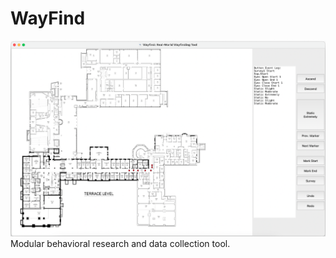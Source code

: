 # WayFind
![alt text](https://github.com/CornellDAIL/WayFind/blob/main/images/%20sample.png)
Modular behavioral research and data collection tool.
